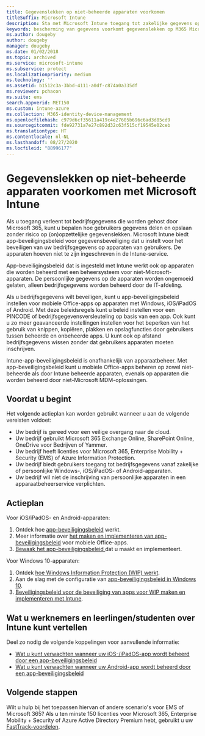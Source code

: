 ```yaml
---
title: Gegevenslekken op niet-beheerde apparaten voorkomen
titleSuffix: Microsoft Intune
description: Sta met Microsoft Intune toegang tot zakelijke gegevens op apparaten toe en beveilig gegevens tegen gegevenslekken.
keywords: bescherming van gegevens voorkomt gegevenslekken op M365 Microsoft 365-apparaten
ms.author: dougeby
author: dougeby
manager: dougeby
ms.date: 01/02/2018
ms.topic: archived
ms.service: microsoft-intune
ms.subservice: protect
ms.localizationpriority: medium
ms.technology: ''
ms.assetid: b1512c3a-3bbd-4111-a0df-c874a0a335df
ms.reviewer: pchacon
ms.suite: ems
search.appverid: MET150
ms.custom: intune-azure
ms.collection: M365-identity-device-management
ms.openlocfilehash: c979d6cf35611a419c4e27605b696c6ad3d85cd9
ms.sourcegitcommit: fde92731a7e27c892d32c63f515cf19545e02ceb
ms.translationtype: HT
ms.contentlocale: nl-NL
ms.lasthandoff: 08/27/2020
ms.locfileid: "88996177"
---
```

# <a name="prevent-data-leaks-on-non-managed-devices-using-microsoft-intune"></a>Gegevenslekken op niet-beheerde apparaten voorkomen met Microsoft Intune

Als u toegang verleent tot bedrijfsgegevens die worden gehost door Microsoft 365, kunt u bepalen hoe gebruikers gegevens delen en opslaan zonder risico op (on)opzettelijke gegevenslekken. Microsoft Intune biedt app-beveiligingsbeleid voor gegevensbeveiliging dat u instelt voor het beveiligen van uw bedrijfsgegevens op apparaten van gebruikers. De apparaten hoeven niet te zijn ingeschreven in de Intune-service. 

App-beveiligingsbeleid dat is ingesteld met Intune werkt ook op apparaten die worden beheerd met een beheersysteem voor niet-Microsoft-apparaten. De persoonlijke gegevens op de apparaten worden ongemoeid gelaten, alleen bedrijfsgegevens worden beheerd door de IT-afdeling. 

Als u bedrijfsgegevens wilt beveiligen, kunt u app-beveiligingsbeleid instellen voor mobiele Office-apps op apparaten met Windows, iOS/iPadOS of Android. Met deze beleidsregels kunt u beleid instellen voor een PINCODE of bedrijfsgegevensversleuteling op basis van een app. Ook kunt u zo meer geavanceerde instellingen instellen voor het beperken van het gebruik van knippen, kopiëren, plakken en opslagfuncties door gebruikers tussen beheerde en onbeheerde apps. U kunt ook op afstand bedrijfsgegevens wissen zonder dat gebruikers apparaten moeten inschrijven.

Intune-app-beveiligingsbeleid is onafhankelijk van apparaatbeheer. Met app-beveiligingsbeleid kunt u mobiele Office-apps beheren op zowel niet-beheerde als door Intune beheerde apparaten, evenals op apparaten die worden beheerd door niet-Microsoft MDM-oplossingen.

## <a name="before-you-begin"></a>Voordat u begint

Het volgende actieplan kan worden gebruikt wanneer u aan de volgende vereisten voldoet:

* Uw bedrijf is gereed voor een veilige overgang naar de cloud.
* Uw bedrijf gebruikt Microsoft 365 Exchange Online, SharePoint Online, OneDrive voor Bedrijven of Yammer.
* Uw bedrijf heeft licenties voor Microsoft 365, Enterprise Mobility + Security (EMS) of Azure Information Protection.
* Uw bedrijf biedt gebruikers toegang tot bedrijfsgegevens vanaf zakelijke of persoonlijke Windows-, iOS/iPadOS- of Android-apparaten.
* Uw bedrijf wil niet de inschrijving van persoonlijke apparaten in een apparaatbeheerservice verplichten.

## <a name="action-plan"></a>Actieplan

Voor iOS/iPadOS- en Android-apparaten:

1. Ontdek hoe [app-beveiligingsbeleid](../apps/app-protection-policy.md) werkt.
2. Meer informatie over [het maken en implementeren van app-beveiligingsbeleid](../apps/app-protection-policies.md) voor mobiele Office-apps.
3. [Bewaak het app-beveiligingsbeleid ](../apps/app-protection-policies-monitor.md) dat u maakt en implementeert.

Voor Windows 10-apparaten:

1. Ontdek [hoe Windows Information Protection (WIP) werkt](/windows/threat-protection/windows-information-protection/protect-enterprise-data-using-wip).
2. Aan de slag met de configuratie van [app-beveiligingsbeleid in Windows 10](../apps/app-protection-policies-configure-windows-10.md).
3. [Beveiligingsbeleid voor de beveiliging van apps voor WIP maken en implementeren met Intune](../apps/windows-information-protection-policy-create.md).

## <a name="what-to-tell-employees-and-students"></a>Wat u werknemers en leerlingen/studenten over Intune kunt vertellen

Deel zo nodig de volgende koppelingen voor aanvullende informatie:

* [Wat u kunt verwachten wanneer uw iOS-/iPadOS-app wordt beheerd door een app-beveiligingsbeleid](../fundamentals/end-user-mam-apps-ios.md)
* [Wat u kunt verwachten wanneer uw Android-app wordt beheerd door een app-beveiligingsbeleid](../fundamentals/end-user-mam-apps-android.md)

## <a name="next-steps"></a>Volgende stappen

Wilt u hulp bij het toepassen hiervan of andere scenario's voor EMS of Microsoft 365? Als u ten minste 150 licenties voor Microsoft 365, Enterprise Mobility + Security of Azure Active Directory Premium hebt, gebruikt u uw [FastTrack-voordelen](/enterprise-mobility-security/solutions/enterprise-mobility-fasttrack-program).
